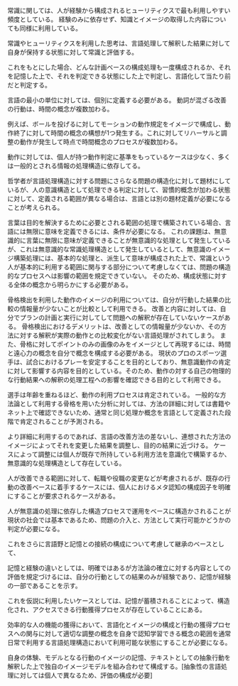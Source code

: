 
常識に関しては、人が経験から構成されるヒューリティクスで最も利用しやすい頻度としている。
経験のみに依存せず、知識とイメージの取得した内容についても同様に利用している。


常識やヒューリティクスを利用した思考は、言語処理して解釈した結果に対して自身が保持する状態に対して常識と評価する。

これをもとにした場合、どんな計画ベースの構成処理も一度構成されるか、それを記憶した上で、それを判定できる状態にした上で判定し、言語化して当たり前だと判定する。

言語の最小の単位に対しては、個別に定義する必要がある。
動詞が混ざる改善の行動は、時間の概念が複数加わる。

例えば、ボールを投げるに対してモーションの動作規定をイメージで構成し、動作終了に対して時間の概念の構想が1つ発生する。これに対してリハーサルと調整の動作が発生して時点で時間概念のプロセスが複数加わる。

動作に対しては、個人が持つ動作判定に基準をもっているケースは少なく、多くは一般的とされる情報の処理構造に依存してる。

哲学者が言語処理構造に対する問題にさらなる問題の構造化に対して題材にしているが、人の意識構造として処理できる判定に対して、習慣的概念が加わる状態に対して、定義される範囲が異なる場合は、言語とは別の題材定義が必要になることが考えられる。


言葉は目的を解決するために必要とされる範囲の処理で構築されている場合、言語には無限に意味を定義できるには、条件が必要になる。
これの課題は、無意識的に言葉に無限に意味が定義できることが無意識的な処理として発生しているが、これは無意識的な常識処理構造として発生しているとして、無意識のイメージ構築処理には、基本的な処理と、派生して意味が構成された上で、常識という人が基本的に利用する範囲に関与する部分について考慮しなくては、問題の構造的なプロセスへは影響の範囲を規定できていない。
そのため、構成状態に対する全体の概念から明らかにする必要がある。


骨格検出を利用した動作のイメージの利用については、自分が行動した結果の比較の情報量が少ないことが比較として利用できる。
改善と内容に対しては、自分でプランの計画と実行に対してして問題への解釈が存在していないケースがある。
骨格検出におけるデメリットは、改善としての情報量が少ないか、その方法に対する解釈が実際の動作との比較変化がない言語処理がされてしまう。
また、骨格に対してポイントのみの画像のみをイメージとして再現するには、時間と遠心力の概念を自分で概念を構成する必要がある。
現状のプロのスポーツ選手は、試合におけるプレーを安定することを目的としており、無意識動作の肯定に対して影響する内容を目的としている。そのため、動作の対する自己の物理的な行動結果への解釈の処理工程への影響を確認できる目的として利用できる。

選手は年齢を重ねるほど、動作の利用プロセスは肯定されている。
一般的な方法論として利用する骨格を用いた分析に対しては、方法の詳細に対しては書籍やネット上で確認できないため、通常と同じ処理か概念を言語として定義された段階で肯定されることが予測される。

より詳細に利用するのであれば、言語の改善方法の差ないし、連想された方法のイメージによってそれを変更した結果を調整し、目的の結果に近づける。
ケースによって調整には個人が既存で所持している利用方法を意識化で構築するか、無意識的な処理構造として存在している。


人が改善できる範囲に対して、転職や役職の変更などが考慮されるが、既存の行動の改善ベースに着手するケースには、個人におけるメタ認知の構成因子を明確にすることが要求されるケースがある。

人が無意識の処理に依存した構造プロセスで運用をベースに構造かされることが現状の社会では基本であるため、問題の介入と、方法として実行可能かどうかの判定が必要になる。

これをさらに言語野と記憶との接続の構成について考慮して継承のベースとして、


記憶と経験の違いとしては、明確ではあるが方法論の確立に対する内容としての評価を規定づけるには、自分の行動としての結果のみが経験であり、記憶が経験の一部であることを示す。

これを仮説に利用したいケースとしては、記憶が蓄積されることによって、構造化され、アクセスできる行動獲得プロセスが存在していることにある。

効率的な人の機能の獲得において、言語化とイメージの構成と行動の獲得プロセスへの関与に対して適切な調整の概念を自身で認知学習できる概念の範囲を通常日常で利用する言語処理構造において利用可能な状態にすることが必要になる。


自身の体験、モデルとなる行動のイメージの記憶、テキストとしての抽象行動を解釈した上で独自のイメージモデルを組み合わせて構成する。[抽象性の言語処理に対しては個人で異なるため、評価の構成が必要]

